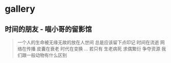# gallery
## 时间的朋友 - 喵小哥的留影馆

<blockquote>
一个人的生命被无缘无故的放在人世间  
总是应该留下点印记  
时间在流逝  网络在传播  皮囊在衰老  时代在变换  ...  
若只有  
生老病死  求偶繁衍  争夺资源  
我们跟一般动物有什么区别
</blockquote>
